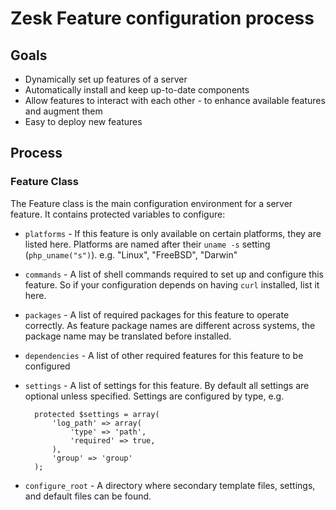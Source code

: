 # Zesk Feature configuration process

## Goals

- Dynamically set up features of a server
- Automatically install and keep up-to-date components
- Allow features to interact with each other - to enhance available features and augment them
- Easy to deploy new features

## Process

### Feature Class

The Feature class is the main configuration environment for a server feature. It contains protected variables to configure:

- `platforms` - If this feature is only available on certain platforms, they are listed here. Platforms are named after their `uname -s` setting (`php_uname("s")`). e.g. "Linux", "FreeBSD", "Darwin"

- `commands` - A list of shell commands required to set up and configure this feature. So if your configuration depends on having `curl` installed, list it here.

- `packages` - A list of required packages for this feature to operate correctly. As feature package names are different across systems, the package name may be translated before installed.

- `dependencies` -  A list of other required features for this feature to be configured

- `settings` - A list of settings for this feature. By default all settings are optional unless specified. Settings are configured by type, e.g.

		protected $settings = array(
			'log_path' => array(
				'type' => 'path',
				'required' => true,
			),
			'group' => 'group'
		);
	
- `configure_root` - A directory where secondary template files, settings, and default files can be found.

